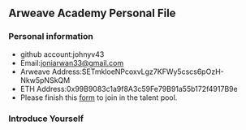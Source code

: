 ## Arweave Academy Personal File

### Personal information

- github account:johnyv43
- Email:joniarwan33@gmail.com
- Arweave Address:SETmkloeNPcoxvLgz7KFWy5cscs6pOzH-Nkw5pNSkQM
- ETH Address:0x99B9083c1a9f8A3c59Fe79B91a55b172f4917B9e
- Please finish this [form](https://docs.google.com/forms/d/e/1FAIpQLSfWA5fIIcBgmRppm3jNz5vmf9Mai_QMVil-2pO4r7YKn_Zhtw/viewform?usp=sf_link) to join in the talent pool.

### Introduce Yourself
